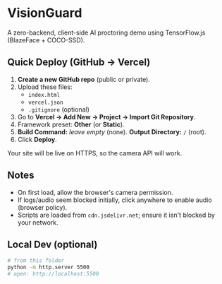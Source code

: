 # VisionGuard

A zero-backend, client-side AI proctoring demo using TensorFlow.js (BlazeFace + COCO-SSD).

## Quick Deploy (GitHub → Vercel)

1. **Create a new GitHub repo** (public or private).
2. Upload these files:
   - `index.html`
   - `vercel.json`
   - `.gitignore` (optional)
3. Go to **Vercel → Add New → Project → Import Git Repository**.
4. Framework preset: **Other** (or **Static**).
5. **Build Command:** _leave empty_ (none).
   **Output Directory:** `/` (root).
6. Click **Deploy**.

Your site will be live on HTTPS, so the camera API will work.

## Notes
- On first load, allow the browser's camera permission.
- If logs/audio seem blocked initially, click anywhere to enable audio (browser policy).
- Scripts are loaded from `cdn.jsdelivr.net`; ensure it isn't blocked by your network.

## Local Dev (optional)
```bash
# from this folder
python -m http.server 5500
# open: http://localhost:5500
```
